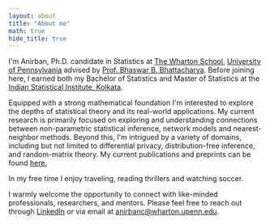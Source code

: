 ```yaml
---
layout: about
title: "About me"
math: true
hide_title: true
---
```


  I'm Anirban, Ph.D. candidate in Statistics at [The Wharton School](https://www.wharton.upenn.edu/), [University of Pennsylvania](https://www.upenn.edu/) advised by [Prof. Bhaswar B. Bhattacharya](http://www-stat.wharton.upenn.edu/~bhaswar/index.html). Before joining here, I earned both my Bachelor of Statistics and Master of Statistics at the [Indian Statistical Institute, Kolkata](https://www.isical.ac.in/).
  
  Equipped with a strong mathematical foundation I'm interested to explore the depths of statistical theory and its real-world applications. My current research is primarily focused on exploring and understanding connections between non-parametric statistical inference, network models and nearest-neighbor methods. Beyond this, I'm intrigued by a variety of domains, including but not limited to differential privacy, distribution-free inference, and random-matrix theory. My current publications and preprints can be found [here.](https://anirbanc96.github.io/anirban/research/)

In my free time I enjoy traveling, reading thrillers and watching soccer. 

I warmly welcome the opportunity to connect with like-minded professionals, researchers, and mentors. Please feel free to reach out through [LinkedIn](https://www.linkedin.com/in/anirban-chatterjee-99742611b/) or via email at [anirbanc@wharton.upenn.edu](anirbanc@wharton.upenn.edu).

  <!-- Add a style tag with CSS to control the layout -->
<style>
  .content-container {
    display: flex;
    align-items: flex-start;
  }
  .text-container {
    flex-grow: 1;
  }

  .side-image {
    margin-top: 50px;
    margin-left: 20px; /* Adjust the space between the image and the text */
    max-width: 40%; /* Adjust the width of the image */
    border-radius: 2%; /* Make the image circular */
    overflow: hidden; /* Hide anything outside of the circle */
  }

  /* Responsive design for smaller screens */
  @media (max-width: 768px) {
    .side-image {
      max-width: 100%;
      margin-left: 0;
      margin-bottom: 20px;
    }

    .content-container {
      flex-direction: column;
    }
  }
</style>
